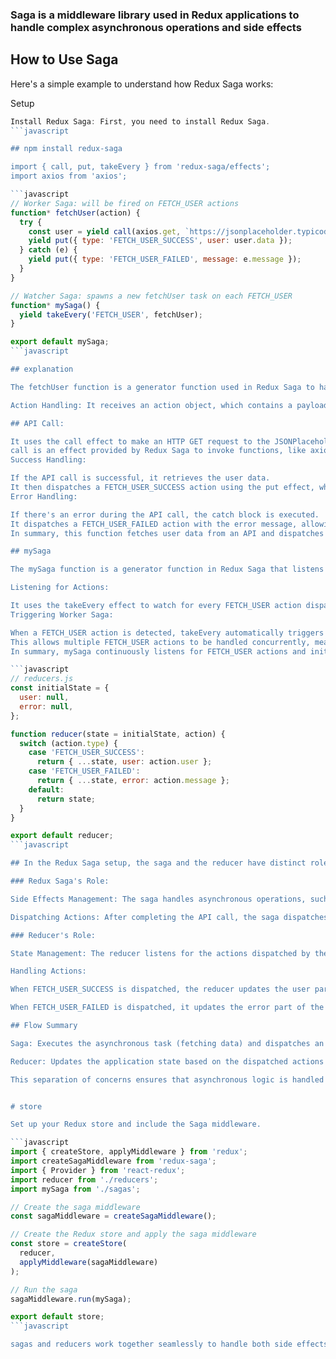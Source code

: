 ### Saga is a middleware library used in Redux applications to handle complex asynchronous operations and side effects

## How to Use Saga
Here's a simple example to understand how Redux Saga works:

Setup

```javascript
Install Redux Saga: First, you need to install Redux Saga.
```javascript

## npm install redux-saga

import { call, put, takeEvery } from 'redux-saga/effects';
import axios from 'axios';

```javascript
// Worker Saga: will be fired on FETCH_USER actions
function* fetchUser(action) {
  try {
    const user = yield call(axios.get, `https://jsonplaceholder.typicode.com/users/${action.payload}`);
    yield put({ type: 'FETCH_USER_SUCCESS', user: user.data });
  } catch (e) {
    yield put({ type: 'FETCH_USER_FAILED', message: e.message });
  }
}

// Watcher Saga: spawns a new fetchUser task on each FETCH_USER
function* mySaga() {
  yield takeEvery('FETCH_USER', fetchUser);
}

export default mySaga;
```javascript

## explanation

The fetchUser function is a generator function used in Redux Saga to handle asynchronous operations. Here's what it does:

Action Handling: It receives an action object, which contains a payload. The payload is expected to be the user ID you want to fetch.

## API Call:

It uses the call effect to make an HTTP GET request to the JSONPlaceholder API to fetch user data. The URL is constructed with the user ID from action.payload.
call is an effect provided by Redux Saga to invoke functions, like axios.get, in a way that can be easily tested and controlled.
Success Handling:

If the API call is successful, it retrieves the user data.
It then dispatches a FETCH_USER_SUCCESS action using the put effect, which updates the Redux store with the fetched user data (user.data).
Error Handling:

If there's an error during the API call, the catch block is executed.
It dispatches a FETCH_USER_FAILED action with the error message, allowing the application to handle the error appropriately, such as showing an error message to the user.
In summary, this function fetches user data from an API and dispatches success or failure actions based on the result of the API call.

## mySaga

The mySaga function is a generator function in Redux Saga that listens for specific actions and triggers corresponding worker sagas. Here's what it does:

Listening for Actions:

It uses the takeEvery effect to watch for every FETCH_USER action dispatched in the application.
Triggering Worker Saga:

When a FETCH_USER action is detected, takeEvery automatically triggers the fetchUser worker saga.
This allows multiple FETCH_USER actions to be handled concurrently, meaning it doesn't block subsequent actions while one is being processed.
In summary, mySaga continuously listens for FETCH_USER actions and initiates the fetchUser function each time such an action is dispatched.

```javascript
// reducers.js
const initialState = {
  user: null,
  error: null,
};

function reducer(state = initialState, action) {
  switch (action.type) {
    case 'FETCH_USER_SUCCESS':
      return { ...state, user: action.user };
    case 'FETCH_USER_FAILED':
      return { ...state, error: action.message };
    default:
      return state;
  }
}

export default reducer;
```javascript

## In the Redux Saga setup, the saga and the reducer have distinct roles:

### Redux Saga's Role:

Side Effects Management: The saga handles asynchronous operations, such as API calls. In this case, fetchUser is responsible for making the API call to fetch user data.

Dispatching Actions: After completing the API call, the saga dispatches actions like FETCH_USER_SUCCESS or FETCH_USER_FAILED based on the outcome. This signals the result of the asynchronous operation.

### Reducer's Role:

State Management: The reducer listens for the actions dispatched by the saga and updates the Redux state accordingly.

Handling Actions:

When FETCH_USER_SUCCESS is dispatched, the reducer updates the user part of the state with the fetched user data.

When FETCH_USER_FAILED is dispatched, it updates the error part of the state with the error message.

## Flow Summary

Saga: Executes the asynchronous task (fetching data) and dispatches an action based on success or failure.

Reducer: Updates the application state based on the dispatched actions from the saga.

This separation of concerns ensures that asynchronous logic is handled cleanly by the saga, while the reducer focuses solely on managing state transitions.


# store

Set up your Redux store and include the Saga middleware.

```javascript
import { createStore, applyMiddleware } from 'redux';
import createSagaMiddleware from 'redux-saga';
import { Provider } from 'react-redux';
import reducer from './reducers';
import mySaga from './sagas';

// Create the saga middleware
const sagaMiddleware = createSagaMiddleware();

// Create the Redux store and apply the saga middleware
const store = createStore(
  reducer,
  applyMiddleware(sagaMiddleware)
);

// Run the saga
sagaMiddleware.run(mySaga);

export default store;
```javascript

sagas and reducers work together seamlessly to handle both side effects and state management in a Redux application.

